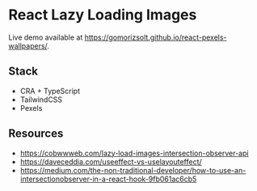 # React Lazy Loading Images

Live demo available at https://gomorizsolt.github.io/react-pexels-wallpapers/.

## Stack
- CRA + TypeScript
- TailwindCSS
- Pexels

## Resources
- https://cobwwweb.com/lazy-load-images-intersection-observer-api
- https://daveceddia.com/useeffect-vs-uselayouteffect/
- https://medium.com/the-non-traditional-developer/how-to-use-an-intersectionobserver-in-a-react-hook-9fb061ac6cb5
